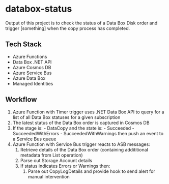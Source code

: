 # databox-status

Output of this project is to check the status of a Data Box Disk order and trigger [something] when the copy process has completed.

## Tech Stack

- Azure Functions
- Data Box .NET API
- Azure Cosmos DB
- Azure Service Bus
- Azure Data Box
- Managed Identities

## Workflow

1. Azure Function with Timer trigger uses .NET Data Box API to query for a list of all Data Box statuses for a given subscription
2. The latest status of the Data Box order is captured in Cosmos DB
3. If the stage is:
        - DataCopy
   and the state is:
        - Succeeded
        - SucceededWithErrors
        - SucceededWithWarnings
  then push an event to a Service Bus queue
4. Azure Function with Service Bus trigger reacts to ASB messages:
   1. Retrieve details of the Data Box order (containing addititional metadata from List operation)
   2. Parse out Storage Account details
   3. If status indicates Errors or Warnings then:
      1. Parse out CopyLogDetails and provide hook to send alert for manual intervention
